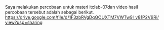 Saya melakukan percobaan untuk materi itclab-07dan video hasil percobaan tersebut adalah sebagai berikut.
https://drive.google.com/file/d/1F3zbRVgDqQOUXTM7VWTw9I_v81P2V9Ri/view?usp=sharing
